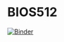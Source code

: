 # BIOS512
[![Binder](https://mybinder.org/badge_logo.svg)](https://mybinder.org/v2/gh/er1cyao/BIOS512.git/HEAD)
